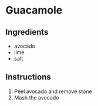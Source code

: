 # Guacamole
## Ingredients
* avocado
* lime
* salt
## Instructions
1. Peel avocado and remove stone
2. Mash the avocado
